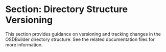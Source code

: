 # Section: Directory Structure Versioning

This section provides guidance on versioning and tracking changes in the OSDBuilder directory structure. See the related documentation files for more information.
